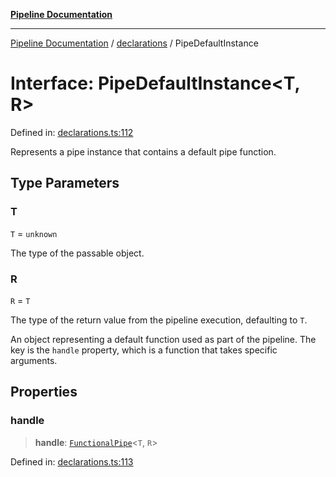 [**Pipeline Documentation**](../../README.md)

***

[Pipeline Documentation](../../README.md) / [declarations](../README.md) / PipeDefaultInstance

# Interface: PipeDefaultInstance\<T, R\>

Defined in: [declarations.ts:112](https://github.com/stonemjs/pipeline/blob/c1939f54bb171590323c05e0cd983f2249e30e00/src/declarations.ts#L112)

Represents a pipe instance that contains a default pipe function.

## Type Parameters

### T

`T` = `unknown`

The type of the passable object.

### R

`R` = `T`

The type of the return value from the pipeline execution, defaulting to `T`.

An object representing a default function used as part of the pipeline.
The key is the `handle` property, which is a function that takes specific arguments.

## Properties

### handle

> **handle**: [`FunctionalPipe`](../type-aliases/FunctionalPipe.md)\<`T`, `R`\>

Defined in: [declarations.ts:113](https://github.com/stonemjs/pipeline/blob/c1939f54bb171590323c05e0cd983f2249e30e00/src/declarations.ts#L113)

